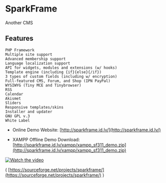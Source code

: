 # SparkFrame
Another CMS

## Features
    PHP Framework
    Multiple site support
    Advanced membership support
    Language localization support
    API for widgets, modules and extensions (w/ hooks)
    Template engine (including {if}{else}{/if})
    3 types of custom fields (including w/ encryption)
    Full-featured CMS, Forum, and Shop (IPN PayPal)
    WYSIWYG (Tiny MCE and Tinybrowser)
    RSS
    Calendar
    Akismet
    Sliders
    Responsive templates/skins
    Installer and updater
    GNU GPL v.3
    White Label

* Online Demo Website: [http://sparkframe.id.lv/](http://sparkframe.id.lv/)

* XAMPP Offline Demo Download: [http://sparkframe.id.lv/xampp/xampp_sf311_demo.zip](http://sparkframe.id.lv/xampp/xampp_sf311_demo.zip)

[![Watch the video](http://img.youtube.com/vi/oMYPWIqWv8M/0.jpg)](https://www.youtube.com/watch?v=oMYPWIqWv8M)

( [https://sourceforge.net/projects/sparkframe/](https://sourceforge.net/projects/sparkframe/) )
